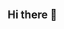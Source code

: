 ## Hi there 👋

<!--
**Saicharanupperi/saicharanupperi** is a ✨ _special_ ✨ repository because its `README.md` (this file) appears on your GitHub profile.

Here are some ideas to get you started:

- 🌱 I’m currently learning Artificial Intelligence.
- ⚡ I have completed my B.tech Graduation.
- 😄 Studied at VelTech University,Chennai.
- 🤔 Completed Data Scince Course at Innomatics Research Labs,Hyderabad.
- 📫 How to reach me : charan.upperi@gmail.com 
-->
